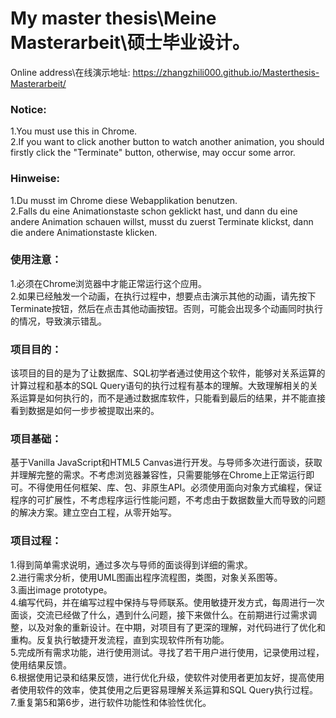# My master thesis\\Meine Masterarbeit\\硕士毕业设计。

Online address\\在线演示地址:
https://zhangzhili000.github.io/Masterthesis-Masterarbeit/


### Notice:
1.You must use this in Chrome. \
2.If you want to click another button to watch another animation, you should firstly click the "Terminate" button, otherwise, may occur some arror.

### Hinweise:
1.Du musst im Chrome diese Webapplikation benutzen. \
2.Falls du eine Animationstaste schon geklickt hast, und dann du eine andere Animation schauen willst, musst du zuerst Terminate klickst, dann die andere Animationstaste klicken. 


### 使用注意：
1.必须在Chrome浏览器中才能正常运行这个应用。 \
2.如果已经触发一个动画，在执行过程中，想要点击演示其他的动画，请先按下Terminate按钮，然后在点击其他动画按钮。否则，可能会出现多个动画同时执行的情况，导致演示错乱。



### 项目目的：
该项目的目的是为了让数据库、SQL初学者通过使用这个软件，能够对关系运算的计算过程和基本的SQL Query语句的执行过程有基本的理解。大致理解相关的关系运算是如何执行的，而不是通过数据库软件，只能看到最后的结果，并不能直接看到数据是如何一步步被提取出来的。


### 项目基础：
基于Vanilla JavaScript和HTML5 Canvas进行开发。与导师多次进行面谈，获取并理解完整的需求。不考虑浏览器兼容性，只需要能够在Chrome上正常运行即可。不得使用任何框架、库、包、非原生API。必须使用面向对象方式编程，保证程序的可扩展性，不考虑程序运行性能问题，不考虑由于数据数量大而导致的问题的解决方案。建立空白工程，从零开始写。

### 项目过程：
1.得到简单需求说明，通过多次与导师的面谈得到详细的需求。\
2.进行需求分析，使用UML图画出程序流程图，类图，对象关系图等。\
3.画出image prototype。\
4.编写代码，并在编写过程中保持与导师联系。使用敏捷开发方式，每周进行一次面谈，交流已经做了什么，遇到什么问题，接下来做什么。在前期进行过需求调整，以及对象的重新设计。在中期，对项目有了更深的理解，对代码进行了优化和重构。反复执行敏捷开发流程，直到实现软件所有功能。\
5.完成所有需求功能，进行使用测试。寻找了若干用户进行使用，记录使用过程，使用结果反馈。 \
6.根据使用记录和结果反馈，进行优化升级，使软件对使用者更加友好，提高使用者使用软件的效率，使其使用之后更容易理解关系运算和SQL Query执行过程。 \
7.重复第5和第6步，进行软件功能性和体验性优化。 



